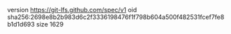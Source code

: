 version https://git-lfs.github.com/spec/v1
oid sha256:2698e8b2b983d6c2f3336198476f1f798b604a500f482531fcef7fe8b1d1d693
size 1629
